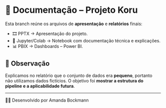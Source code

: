 # 📑 Documentação – Projeto Koru

Esta branch reúne os arquivos de **apresentação** e **relatórios** finais:
 
- 🎞️ PPTX → Apresentação do projeto.  
- 📓 Jupyter/Colab → Notebook com documentação técnica e explicações.  
- 📊 PBIX →  Dashboards – Power BI.

## 📌 Observação
Explicamos no relatório que o conjunto de dados era **pequeno**, portanto não utilizamos dados fictícios. O objetivo foi **mostrar a estrutura do pipeline e a aplicabilidade futura**.  

---
👩‍💻 Desenvolvido por Amanda Bockmann
